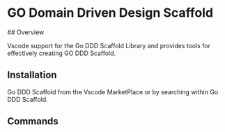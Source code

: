 # GO Domain Driven Design Scaffold 

## Overview

Vscode support for the Go DDD Scaffold Library and provides tools for effectively creating GO DDD Scaffold.

## Installation

Go DDD Scaffold from the Vscode MarketPlace or by searching within Go DDD Scaffold.


## Commands

